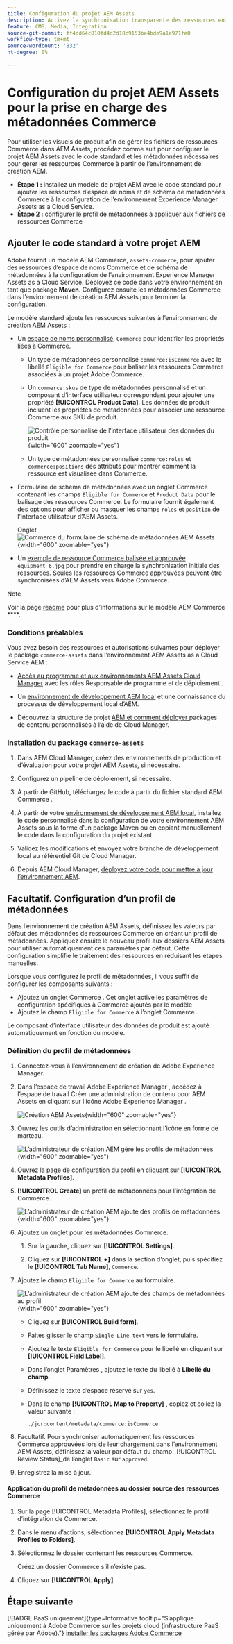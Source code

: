 ```yaml
---
title: Configuration du projet AEM Assets
description: Activez la synchronisation transparente des ressources entre Adobe Commerce et AEM Assets en ajoutant les métadonnées requises pour l’intégration des visualisations de produit.
feature: CMS, Media, Integration
source-git-commit: ff4dd64c810fd4d2d18c9153be4bde9a1e971fe0
workflow-type: tm+mt
source-wordcount: '832'
ht-degree: 0%

---
```



# Configuration du projet AEM Assets pour la prise en charge des métadonnées Commerce

Pour utiliser les visuels de produit afin de gérer les fichiers de ressources Commerce dans AEM Assets, procédez comme suit pour configurer le projet AEM Assets avec le code standard et les métadonnées nécessaires pour gérer les ressources Commerce à partir de l’environnement de création AEM.

* **Étape 1 :** installez un modèle de projet AEM avec le code standard pour ajouter les ressources d’espace de noms et de schéma de métadonnées Commerce à la configuration de l’environnement Experience Manager Assets as a Cloud Service.
* **Étape 2 :** configurer le profil de métadonnées à appliquer aux fichiers de ressources Commerce

## Ajouter le code standard à votre projet AEM

Adobe fournit un modèle AEM Commerce, `assets-commerce`, pour ajouter des ressources d’espace de noms Commerce et de schéma de métadonnées à la configuration de l’environnement Experience Manager Assets as a Cloud Service. Déployez ce code dans votre environnement en tant que package **Maven**. Configurez ensuite les métadonnées Commerce dans l’environnement de création AEM Assets pour terminer la configuration.

Le modèle standard ajoute les ressources suivantes à l’environnement de création AEM Assets :

* Un [espace de noms personnalisé](https://github.com/ankumalh/assets-commerce/blob/main/ui.config/jcr_root/apps/commerce/config/org.apache.sling.jcr.repoinit.RepositoryInitializer~commerce-namespaces.cfg.json), `Commerce` pour identifier les propriétés liées à Commerce.

   * Un type de métadonnées personnalisé `commerce:isCommerce` avec le libellé `Eligible for Commerce` pour baliser les ressources Commerce associées à un projet Adobe Commerce.

   * Un `commerce:skus` de type de métadonnées personnalisé et un composant d’interface utilisateur correspondant pour ajouter une propriété **[!UICONTROL Product Data]**. Les données de produit incluent les propriétés de métadonnées pour associer une ressource Commerce aux SKU de produit.

     ![Contrôle personnalisé de l’interface utilisateur des données du produit](../assets/aem-commerce-sku-metadata-fields-from-template.png){width="600" zoomable="yes"}

   * Un type de métadonnées personnalisé `commerce:roles` et `commerce:positions` des attributs pour montrer comment la ressource est visualisée dans Commerce.

* Formulaire de schéma de métadonnées avec un onglet Commerce contenant les champs `Eligible for Commerce` et `Product Data` pour le balisage des ressources Commerce. Le formulaire fournit également des options pour afficher ou masquer les champs `roles` et `position` de l’interface utilisateur d’AEM Assets.

  Onglet ![Commerce du formulaire de schéma de métadonnées AEM Assets](../assets/assets-configure-metadata-schema-form-editor.png){width="600" zoomable="yes"}

* Un [exemple de ressource Commerce balisée et approuvée](https://github.com/ankumalh/assets-commerce/blob/main/ui.content/src/main/content/jcr_root/content/dam/wknd/en/activities/hiking/equipment_6.jpg/.content.xml) `equipment_6.jpg` pour prendre en charge la synchronisation initiale des ressources. Seules les ressources Commerce approuvées peuvent être synchronisées d’AEM Assets vers Adobe Commerce.

>[!NOTE]
>
> Voir la page [readme](https://github.com/ankumalh/assets-commerce) pour plus d&#39;informations sur le modèle AEM Commerce ****.

### Conditions préalables

Vous avez besoin des ressources et autorisations suivantes pour déployer le package `commerce-assets` dans l’environnement AEM Assets as a Cloud Service AEM :

* [Accès au programme et aux environnements AEM Assets Cloud Manager](https://experienceleague.adobe.com/en/docs/experience-manager-cloud-service/content/onboarding/journey/cloud-manager#access-sysadmin-bo) avec les rôles Responsable de programme et de déploiement .

* Un [environnement de développement AEM local](https://experienceleague.adobe.com/en/docs/experience-manager-learn/cloud-service/local-development-environment-set-up/overview) et une connaissance du processus de développement local d’AEM.

* Découvrez la structure de projet [AEM et comment déployer ](https://experienceleague.adobe.com/fr/docs/experience-manager-cloud-service/content/implementing/developing/aem-project-content-package-structure) packages de contenu personnalisés à l’aide de Cloud Manager.

### Installation du package `commerce-assets`

1. Dans AEM Cloud Manager, créez des environnements de production et d’évaluation pour votre projet AEM Assets, si nécessaire.

1. Configurez un pipeline de déploiement, si nécessaire.

1. À partir de GitHub, téléchargez le code à partir du fichier standard AEM Commerce [](https://github.com/ankumalh/assets-commerce).

1. À partir de votre [environnement de développement AEM local](https://experienceleague.adobe.com/en/docs/experience-manager-learn/cloud-service/local-development-environment-set-up/overview), installez le code personnalisé dans la configuration de votre environnement AEM Assets sous la forme d’un package Maven ou en copiant manuellement le code dans la configuration du projet existant.

1. Validez les modifications et envoyez votre branche de développement local au référentiel Git de Cloud Manager.

1. Depuis AEM Cloud Manager, [déployez votre code pour mettre à jour l’environnement AEM](https://experienceleague.adobe.com/en/docs/experience-manager-cloud-service/content/implementing/using-cloud-manager/deploy-code#deploying-code-with-cloud-manager).

## Facultatif. Configuration d’un profil de métadonnées

Dans l’environnement de création AEM Assets, définissez les valeurs par défaut des métadonnées de ressources Commerce en créant un profil de métadonnées. Appliquez ensuite le nouveau profil aux dossiers AEM Assets pour utiliser automatiquement ces paramètres par défaut. Cette configuration simplifie le traitement des ressources en réduisant les étapes manuelles.

Lorsque vous configurez le profil de métadonnées, il vous suffit de configurer les composants suivants :

* Ajoutez un onglet Commerce . Cet onglet active les paramètres de configuration spécifiques à Commerce ajoutés par le modèle
* Ajoutez le champ `Eligible for Commerce` à l’onglet Commerce .

Le composant d’interface utilisateur des données de produit est ajouté automatiquement en fonction du modèle.

### Définition du profil de métadonnées

1. Connectez-vous à l’environnement de création de Adobe Experience Manager.

1. Dans l’espace de travail Adobe Experience Manager , accédez à l’espace de travail Créer une administration de contenu pour AEM Assets en cliquant sur l’icône Adobe Experience Manager .

   ![Création AEM Assets](../assets/aem-assets-authoring.png){width="600" zoomable="yes"}

1. Ouvrez les outils d’administration en sélectionnant l’icône en forme de marteau.

   ![L’administrateur de création AEM gère les profils de métadonnées](../assets/aem-manage-metadata-profiles.png){width="600" zoomable="yes"}

1. Ouvrez la page de configuration du profil en cliquant sur **[!UICONTROL Metadata Profiles]**.

1. **[!UICONTROL Create]** un profil de métadonnées pour l’intégration de Commerce.

   ![L’administrateur de création AEM ajoute des profils de métadonnées](../assets/aem-create-metadata-profile.png){width="600" zoomable="yes"}

1. Ajoutez un onglet pour les métadonnées Commerce.

   1. Sur la gauche, cliquez sur **[!UICONTROL Settings]**.

   1. Cliquez sur **[!UICONTROL +]** dans la section d’onglet, puis spécifiez le **[!UICONTROL Tab Name]**, `Commerce`.

1. Ajoutez le champ `Eligible for Commerce` au formulaire.

   ![L’administrateur de création AEM ajoute des champs de métadonnées au profil](../assets/aem-edit-metadata-profile-fields.png){width="600" zoomable="yes"}

   * Cliquez sur **[!UICONTROL Build form]**.

   * Faites glisser le champ `Single Line text` vers le formulaire.

   * Ajoutez le texte `Eligible for Commerce` pour le libellé en cliquant sur **[!UICONTROL Field Label]**.

   * Dans l’onglet Paramètres , ajoutez le texte du libellé à **Libellé du champ**.

   * Définissez le texte d’espace réservé sur `yes`.

   * Dans le champ **[!UICONTROL Map to Property]** , copiez et collez la valeur suivante :

     ```terminal
     ./jcr:content/metadata/commerce:isCommerce
     ```

1. Facultatif. Pour synchroniser automatiquement les ressources Commerce approuvées lors de leur chargement dans l’environnement AEM Assets, définissez la valeur par défaut du champ _[!UICONTROL Review Status]_de l’onglet `Basic` sur `approved`.

1. Enregistrez la mise à jour.

#### Application du profil de métadonnées au dossier source des ressources Commerce

1. Sur la page [!UICONTROL  Metadata Profiles], sélectionnez le profil d’intégration de Commerce.

1. Dans le menu d’actions, sélectionnez **[!UICONTROL Apply Metadata Profiles to Folders]**.

1. Sélectionnez le dossier contenant les ressources Commerce.

   Créez un dossier Commerce s’il n’existe pas.

1. Cliquez sur **[!UICONTROL Apply]**.

## Étape suivante

[!BADGE PaaS uniquement]{type=Informative tooltip="S’applique uniquement à Adobe Commerce sur les projets cloud (infrastructure PaaS gérée par Adobe)."} [installer les packages Adobe Commerce](configure-commerce.md)
